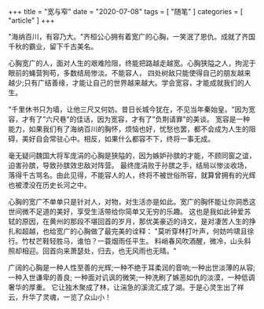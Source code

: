 +++
title = "宽与窄"
date = "2020-07-08"
tags = [ "随笔" ]
categories = [ "article" ]
+++

"海纳百川，有容乃大。"齐桓公心拥有着宽广的心胸，一笑泯了恩仇。成就了齐国千秋的霸业，留下千古美名。
<!--more-->

心胸宽广的人，面对人生的艰难险阻，终能把路越走越宽。心胸狭隘之人，拘泥于眼前的蝇营狗苟，多数结局惨淡。不能容人，
四处树敌只能使得自己的朋友越来越少;只有广结善缘，才能让自己的世界越来越大。学会宽容，才能成就我们的人生。

"千里休书只为墙，让他三尺又何妨。昔日长城今犹在，不见当年秦始皇。"因为宽容，才有了"六尺巷"的佳话，因为宽容，才有了"负荆请罪"的美谈。
宽容是一种能力，如果我们有了海纳百川的胸怀，烦恼也好，忧愁也罢，都不会成为人生的阻碍，美好自会常驻心中。相反，如果什么都容不下，终将一事无成。

毫无疑问魏国大将军庞涓的心胸是狭隘的，因为嫉妒孙膑的才能，不顾同窗之谊，迫害孙膑，导致孙膑效忠敌对阵营。
最终庞涓败于孙膑之手，结局以惨淡收场，落得千古骂名。由此见得，不能容人的人，终将不被世俗所容，就算曾拥有的光辉也被湮没在历史长河之中。

心胸的宽广不单单只是针对人，对物，对生活亦是如此。宽广的胸怀能让你洞悉这世间微不足道的美好，享受生活带给你简单又无穷的乐趣。
这也是我如此钟爱苏轼的原因，在黄州的那段不堪回首的岁月，那优美豪迈的诗文，是对凄苦人生的挣扎和超越，也给宽广的心胸做了最完美的诠释：
"莫听穿林打叶声，何妨吟啸且徐行。竹杖芒鞋轻胜马，谁怕？一蓑烟雨任平生。
料峭春风吹酒醒，微冷，山头斜照却相迎。回首向来萧瑟处，归去，也无风雨也无晴。"

广阔的心胸是一种人性至善的光辉;一种不绝于耳柔润的音响;一种出世淡薄的从容;一种入世谦卑的善良;
一种面对讥讽的微笑;一种洗刷了嫉恶如仇的淡漠，一种低调奢华的厚重。
它让独木聚成了林，让湍急的溪流汇成了湖。于是心灵生出了祥云，升华了灵魂，一览了众山小！